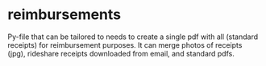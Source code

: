 # reimbursements
Py-file that can be tailored to needs to create a single pdf with all (standard receipts) for reimbursement purposes. It can merge photos of receipts (jpg), rideshare receipts downloaded from email, and standard pdfs.
